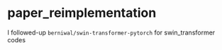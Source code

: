 # paper_reimplementation

I followed-up `berniwal/swin-transformer-pytorch` for swin_transformer codes
